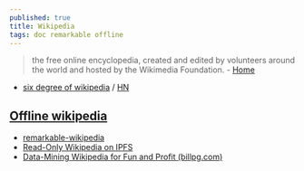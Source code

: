 ```yaml
---
published: true
title: Wikipedia
tags: doc remarkable offline
---
```

> the free online encyclopedia, created and edited by volunteers around the world and hosted by the Wikimedia Foundation. - [Home](https://www.wikipedia.org/)

- [six degree of wikipedia](https://www.sixdegreesofwikipedia.com/?source=yves&target=memento) / [HN](https://news.ycombinator.com/item?id=28595821)

## [Offline wikipedia](https://en.wikipedia.org/wiki/Wikipedia:Database_download)
- [remarkable-wikipedia](https://github.com/dps/remarkable-wikipedia)
- [Read-Only Wikipedia on IPFS](https://github.com/ipfs/distributed-wikipedia-mirror#goal-1-read-only-wikipedia-on-ipfs)
- [Data-Mining Wikipedia for Fun and Profit (billpg.com)](https://news.ycombinator.com/item?id=28234122)
